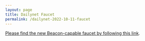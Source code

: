 ```yaml
---
layout: page
title: Dailynet Faucet
permalink: /dailynet-2022-10-11-faucet
---
```


[Please find the new Beacon-capable faucet by following this link](https://faucet.dailynet-2022-10-11.teztnets.xyz).

